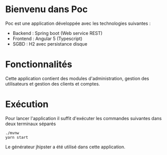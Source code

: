 # Bienvenu dans Poc

Poc est une application développée avec les technologies suivantes :

* Backend : Spring boot (Web service REST)
* Frontend : Angular 5 (Typescript)
* SGBD : H2 avec persistance disque

# Fonctionnalités

Cette application contient des modules d'administration, gestion des utilisateurs et gestion des clients et comptes.

# Exécution 

Pour lancer l'application il suffit d'exécuter les commandes suivantes dans deux terminaux séparés

    ./mvnw
    yarn start


Le générateur jhipster a été utilisé dans cette application.


